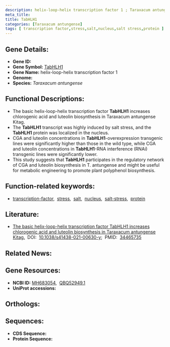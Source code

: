 ```yaml
---
description: helix-loop-helix transcription factor 1 ; Taraxacum antungense
meta_title:
title: TabHLH1
categories: [Taraxacum antungense]
tags: [ transcription factor,stress,salt,nucleus,salt stress,protein ]
---
```


## Gene Details:
- **Gene ID:** []()
- **Gene Symbol:** <u>TabHLH1</u>
- **Gene Name:** helix-loop-helix transcription factor 1
- **Genome:** []()
- **Species:** *Taraxacum antungense*

## Functional Descriptions:
   - The basic helix-loop-helix transcription factor **TabHLH1** increases chlorogenic acid and luteolin biosynthesis in Taraxacum antungense Kitag.
   - The **TabHLH1** transcript was highly induced by salt stress, and the **TabHLH1** protein was localized in the nucleus.
   - CGA and luteolin concentrations in **TabHLH1**-overexpression transgenic lines were significantly higher than those in the wild type, while CGA and luteolin concentrations in **TabHLH1**-RNA interference (RNAi) transgenic lines were significantly lower.
   - This study suggests that **TabHLH1** participates in the regulatory network of CGA and luteolin biosynthesis in T. antungense and might be useful for metabolic engineering to promote plant polyphenol biosynthesis.

## Function-related keywords:
   - [transcription-factor](/tags/transcription-factor/),&nbsp;&nbsp;[stress](/tags/stress/),&nbsp;&nbsp;[salt](/tags/salt/),&nbsp;&nbsp;[nucleus](/tags/nucleus/),&nbsp;&nbsp;[salt-stress](/tags/salt-stress/),&nbsp;&nbsp;[protein](/tags/protein/)

## Literature:
   - [The basic helix-loop-helix transcription factor TabHLH1 increases chlorogenic acid and luteolin biosynthesis in Taraxacum antungense Kitag.](https://doi.org/10.1038/s41438-021-00630-y)&nbsp;&nbsp;DOI:&nbsp;&nbsp;[10.1038/s41438-021-00630-y](https://doi.org/10.1038/s41438-021-00630-y);&nbsp;&nbsp;PMID:&nbsp;&nbsp;[34465735](https://pubmed.ncbi.nlm.nih.gov/34465735/)

## Related News:

## Gene Resources:
- **NCBI ID:**  [MH683054](https://www.ncbi.nlm.nih.gov/gene/?term=MH683054),&nbsp;&nbsp;[QBQ52949.1](https://www.ncbi.nlm.nih.gov/gene/?term=QBQ52949.1)
- **UniProt accessions:**  [](https://www.uniprot.org/uniprotkb//entry)

## Orthologs:

## Sequences:
- **CDS Sequence:**
- **Protein Sequence:**
